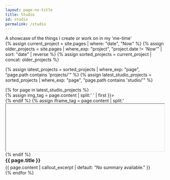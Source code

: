 ```yaml
---
layout: page-no-title
title: Studio
id: studio
permalink: /studio
---
```

<style>
  /* Only for studio.md */
  .iframe-container iframe {
    background: #fff;
  }
</style>
<div class="callout">A showcase of the things I create or work on in my 'me-time'</div>

<div>
  {% assign current_project = site.pages | where: "date", "Now" %}
  {% assign older_projects = site.pages | where_exp: "project", "project.date != 'Now'" | sort: "date" | reverse %}
  {% assign sorted_projects = current_project | concat: older_projects %}
  
  {% assign latest_projects = sorted_projects | where_exp: "page", "page.path contains 'projects/'" %}
  {% assign latest_studio_projects = sorted_projects | where_exp: "page", "page.path contains 'studio/'" %}

  <div class="projects-list">
  {% for page in latest_studio_projects %}
    <div>
      <a href="{{ site.baseurl }}{{ page.url }}" class="card no-arrow-link" style="text-decoration: none; color: inherit;">
        {% assign img_tag = page.content | split:'<img ' | slice: 1 | first %}
        {% if img_tag %}
          <div class="">
            <img style="" {{ img_tag | split:'>' | first }}>
          </div>
        {% endif %}
        {% assign iframe_tag = page.content | split:'<iframe ' | slice: 1 | first %}
        {% if iframe_tag %}
          <div class="iframe-container" style="width: 100%;">
            <iframe style="width: 100%; display: block; min-height: 100px; border-radius: 0.25rem;" {{ iframe_tag | split:'>' | first }}></iframe>
          </div>
        {% endif %}
        <div style="display: flex; flex-direction: column; align-items: flex-start; gap: 0.25rem; align-self: stretch;">
          <h2 style="margin: 0">
            <span class="nav-link hover inline" style="font-size: 1rem">{{ page.title }}</span>
          </h2>
          <p style="margin: 0rem;" class="subtext">
            {{ page.content | callout_excerpt | default: "No summary available." }}
          </p>
        </div>
      </a>
    </div>
  {% endfor %}
  </div>
</div>
